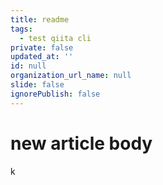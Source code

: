 ```yaml
---
title: readme
tags:
  - test qiita cli
private: false
updated_at: ''
id: null
organization_url_name: null
slide: false
ignorePublish: false
---
```

# new article body  

k